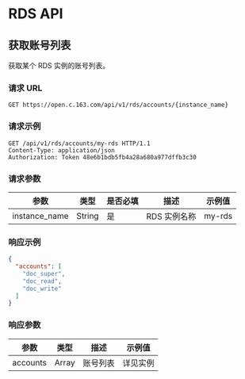 # RDS API

## 获取账号列表

获取某个 RDS 实例的账号列表。

### 请求 URL

`GET https://open.c.163.com/api/v1/rds/accounts/{instance_name}`

### 请求示例

```http
GET /api/v1/rds/accounts/my-rds HTTP/1.1
Content-Type: application/json
Authorization: Token 48e6b1bdb5fb4a28a680a977dffb3c30
```

### 请求参数

|      参数     |  类型  | 是否必填 |     描述     | 示例值 |
|---------------|--------|----------|--------------|--------|
| instance_name | String | 是       | RDS 实例名称 | my-rds |


### 响应示例

```json
{
  "accounts": [
    "doc_super",
    "doc_read",
    "doc_write"
  ]
}
```

### 响应参数

|   参数   |  类型 |   描述   |  示例值  |
|----------|-------|----------|----------|
| accounts | Array | 账号列表 | 详见实例 |












